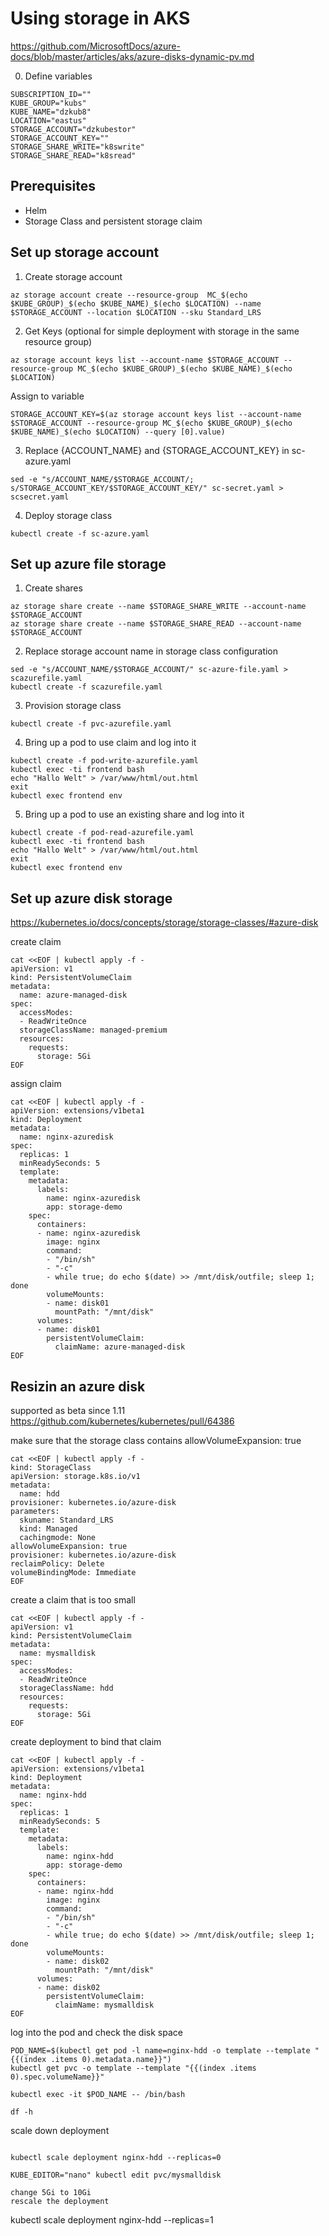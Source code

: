 # Using storage in AKS

https://github.com/MicrosoftDocs/azure-docs/blob/master/articles/aks/azure-disks-dynamic-pv.md

0. Define variables
```
SUBSCRIPTION_ID=""
KUBE_GROUP="kubs"
KUBE_NAME="dzkub8"
LOCATION="eastus"
STORAGE_ACCOUNT="dzkubestor"
STORAGE_ACCOUNT_KEY=""
STORAGE_SHARE_WRITE="k8swrite"
STORAGE_SHARE_READ="k8sread"
```

## Prerequisites
- Helm
- Storage Class and persistent storage claim

## Set up storage account

1. Create storage account
```
az storage account create --resource-group  MC_$(echo $KUBE_GROUP)_$(echo $KUBE_NAME)_$(echo $LOCATION) --name $STORAGE_ACCOUNT --location $LOCATION --sku Standard_LRS
```

2. Get Keys (optional for simple deployment with storage in the same resource group)
```
az storage account keys list --account-name $STORAGE_ACCOUNT --resource-group MC_$(echo $KUBE_GROUP)_$(echo $KUBE_NAME)_$(echo $LOCATION)
```
Assign to variable
```
STORAGE_ACCOUNT_KEY=$(az storage account keys list --account-name $STORAGE_ACCOUNT --resource-group MC_$(echo $KUBE_GROUP)_$(echo $KUBE_NAME)_$(echo $LOCATION) --query [0].value)
```

3. Replace {ACCOUNT_NAME} and {STORAGE_ACCOUNT_KEY} in sc-azure.yaml
```
sed -e "s/ACCOUNT_NAME/$STORAGE_ACCOUNT/;  s/STORAGE_ACCOUNT_KEY/$STORAGE_ACCOUNT_KEY/" sc-secret.yaml > scsecret.yaml
```

4. Deploy storage class
```
kubectl create -f sc-azure.yaml
```

## Set up azure file storage

1. Create shares
```
az storage share create --name $STORAGE_SHARE_WRITE --account-name $STORAGE_ACCOUNT 
az storage share create --name $STORAGE_SHARE_READ --account-name $STORAGE_ACCOUNT 
```

2. Replace storage account name in storage class configuration
```
sed -e "s/ACCOUNT_NAME/$STORAGE_ACCOUNT/" sc-azure-file.yaml > scazurefile.yaml
kubectl create -f scazurefile.yaml
```

3. Provision storage class
```
kubectl create -f pvc-azurefile.yaml
```

4. Bring up a pod to use claim and log into it
```
kubectl create -f pod-write-azurefile.yaml
kubectl exec -ti frontend bash
echo "Hallo Welt" > /var/www/html/out.html
exit
kubectl exec frontend env
```

5. Bring up a pod to use an existing share and log into it
```
kubectl create -f pod-read-azurefile.yaml
kubectl exec -ti frontend bash
echo "Hallo Welt" > /var/www/html/out.html
exit
kubectl exec frontend env
```

## Set up azure disk storage
https://kubernetes.io/docs/concepts/storage/storage-classes/#azure-disk

create claim
```
cat <<EOF | kubectl apply -f - 
apiVersion: v1
kind: PersistentVolumeClaim
metadata:
  name: azure-managed-disk
spec:
  accessModes:
  - ReadWriteOnce
  storageClassName: managed-premium
  resources:
    requests:
      storage: 5Gi
EOF
```

assign claim
```
cat <<EOF | kubectl apply -f - 
apiVersion: extensions/v1beta1
kind: Deployment
metadata:
  name: nginx-azuredisk
spec:
  replicas: 1
  minReadySeconds: 5
  template:
    metadata:
      labels:
        name: nginx-azuredisk
        app: storage-demo
    spec:
      containers:
      - name: nginx-azuredisk
        image: nginx
        command:
        - "/bin/sh"
        - "-c"
        - while true; do echo $(date) >> /mnt/disk/outfile; sleep 1; done
        volumeMounts:
        - name: disk01
          mountPath: "/mnt/disk"
      volumes:
      - name: disk01
        persistentVolumeClaim:
          claimName: azure-managed-disk 
EOF
```

## Resizin an azure disk
supported as beta since 1.11
https://github.com/kubernetes/kubernetes/pull/64386

make sure that the storage class contains allowVolumeExpansion: true

```
cat <<EOF | kubectl apply -f - 
kind: StorageClass
apiVersion: storage.k8s.io/v1
metadata:
  name: hdd
provisioner: kubernetes.io/azure-disk
parameters:
  skuname: Standard_LRS
  kind: Managed
  cachingmode: None
allowVolumeExpansion: true
provisioner: kubernetes.io/azure-disk
reclaimPolicy: Delete
volumeBindingMode: Immediate
EOF
```

create a claim that is too small

```
cat <<EOF | kubectl apply -f - 
apiVersion: v1
kind: PersistentVolumeClaim
metadata:
  name: mysmalldisk
spec:
  accessModes:
  - ReadWriteOnce
  storageClassName: hdd
  resources:
    requests:
      storage: 5Gi
EOF
```

create deployment to bind that claim
```
cat <<EOF | kubectl apply -f - 
apiVersion: extensions/v1beta1
kind: Deployment
metadata:
  name: nginx-hdd
spec:
  replicas: 1
  minReadySeconds: 5
  template:
    metadata:
      labels:
        name: nginx-hdd
        app: storage-demo
    spec:
      containers:
      - name: nginx-hdd
        image: nginx
        command:
        - "/bin/sh"
        - "-c"
        - while true; do echo $(date) >> /mnt/disk/outfile; sleep 1; done
        volumeMounts:
        - name: disk02
          mountPath: "/mnt/disk"
      volumes:
      - name: disk02
        persistentVolumeClaim:
          claimName: mysmalldisk
EOF
```

log into the pod and check the disk space
```
POD_NAME=$(kubectl get pod -l name=nginx-hdd -o template --template "{{(index .items 0).metadata.name}}")
kubectl get pvc -o template --template "{{(index .items 0).spec.volumeName}}"

kubectl exec -it $POD_NAME -- /bin/bash

df -h
```

scale down deployment
```

kubectl scale deployment nginx-hdd --replicas=0

KUBE_EDITOR="nano" kubectl edit pvc/mysmalldisk

change 5Gi to 10Gi
rescale the deployment
```
kubectl scale deployment nginx-hdd --replicas=1
```

